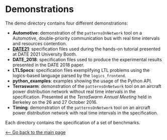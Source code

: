 # Demonstrations

The demo directory contains four different demonstrations:

- **Automotive**: demonstration of the `patternsOnNetwork` tool on a Automotive,
    double-priority communication bus with real time intervals and resources
    contention.
- [**DATE21**][DATE21]: specification files used during the hands-on tutorial presented at
    DATE 2021 University Booth.
- **DATE_2018**: specification files used to produce the experimental results
    presented in the DATE 2018 paper.
- **LTLSpecs**: specification files exemplifying LTL problems using the 
logics-based language parsed by the `logics_frontend`.
- **python_examples**: examples showing the usage of the Python API. 
- **Terraswarm**: demonstration of the `patternsOnNetwork` tool on an aircraft power
    distribution network without real time intervals in the specification.
    Presented at the *TerraSwarm Annual Meeting* held in Berkeley on the 
    26 and 27 October 2016.
- **Timing**: demonstration of the `patternsOnNetwork` tool on an aircraft power
    distribution network with real time intervals in the specification.


Each directory contains the specification of a set of benchmarks.


[<-- Go back to the main page][HOME]

[HOME]: ../../README.md
[DATE21]: ../../demo/DATE_2021/DATE21.md